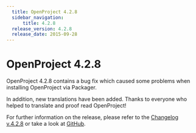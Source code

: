 ```yaml
---
  title: OpenProject 4.2.8
  sidebar_navigation:
      title: 4.2.8
  release_version: 4.2.8
  release_date: 2015-09-28
---
```



# OpenProject 4.2.8

OpenProject 4.2.8 contains a bug fix which caused some problems when
installing OpenProject via Packager.

In addition, new translations have been added. Thanks to everyone who
helped to translate and proof read OpenProject\!

For further information on the release, please refer to the [Changelog
v.4.2.8](https://community.openproject.org/versions/773) or take a look
at [GitHub](https://github.com/opf/openproject/tree/v4.2.8).


